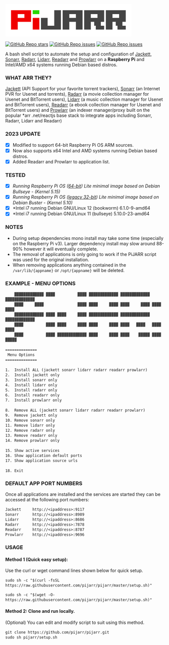 ![PiJARR](/pijarr.png)

[![GitHub Repo stars](https://img.shields.io/github/stars/pijarr/pijarr)](https://github.com/pijarr/pijarr/stargazers)
[![GitHub Repo issues](https://img.shields.io/github/issues/pijarr/pijarr)](https://github.com/pijarr/pijarr/issues)
[![GitHub Repo issues](https://img.shields.io/github/issues-closed/pijarr/pijarr)](https://github.com/pijarr/pijarr/issues?q=is%3Aissue+is%3Aclosed)

A bash shell script to automate the setup and configuration of [Jackett](https://github.com/Jackett/Jackett), [Sonarr](https://github.com/Sonarr/Sonarr), [Radarr](https://github.com/Radarr/Radarr), [Lidarr](https://github.com/Lidarr/Lidarr), [Readarr](https://github.com/Readarr/Readarr) and [Prowlarr](https://github.com/Prowlarr/Prowlarr) on a **Raspberry Pi** and Intel/AMD x64 systems running Debian based distros.

### WHAT ARR THEY?

[Jackett](https://github.com/Jackett/Jackett) (API Support for your favorite torrent trackers), [Sonarr](https://github.com/Sonarr/Sonarr) (an Internet PVR for Usenet and torrents), [Radarr](https://github.com/Radarr/Radarr) (a movie collection manager for Usenet and BitTorrent users), [Lidarr](https://github.com/Lidarr/Lidarr) (a music collection manager for Usenet and BitTorrent users), [Readarr](https://github.com/Readarr/Readarr) (a ebook collection manager for Usenet and BitTorrent users) and [Prowlarr](https://github.com/Prowlarr/Prowlarr) (an indexer manager/proxy built on the popular *arr .net/reactjs base stack to integrate apps including Sonarr, Radarr, Lidarr and Readarr)



### 2023 UPDATE  
- [x] Modified to support 64-bit Raspberry Pi OS ARM sources.  
- [x] Now also supports x64 Intel and AMD systems running Debian based distros.
- [x] Added Readarr and Prowlarr to application list.

### TESTED 

- [x] *Running Raspberry Pi OS ([64-bit](https://www.raspberrypi.org/software/operating-systems/#raspberry-pi-os-64-bit)) Lite minimal image based on Debian Bullseye - (Kernel 5.15)*
- [x] *Running Raspberry Pi OS ([legacy 32-bit](https://www.raspberrypi.com/software/operating-systems/#raspberry-pi-os-legacy)) Lite minimal image based on Debian Buster - (Kernel 5.10)*
- [x] *Intel i7 running Debian GNU/Linux 12 (bookworm) 6.1.0-9-amd64 
- [x] *Intel i7 running Debian GNU/Linux 11 (bullseye) 5.10.0-23-amd64

### NOTES
- During setup dependencies mono install may take some time (especially on the Raspberry Pi v3). Larger dependency install may slow around 88-90% however it will eventually complete.    
- The removal of applications is only going to work if the PiJARR script was used for the original installation.  
- When removing applications anything contained in the `/var/lib/{appname}` or `/opt/{appname}` will be deleted.

### EXAMPLE - MENU OPTIONS

```
    ▓▓▓▓▓▓▓▓▓▓▓▓▓ ▓▓▓▓          ▓▓▓▓ ▓▓▓▓▓▓▓▓▓▓▓▓▓ ▓▓▓▓▓▓▓▓▓▓▓▓▓ ▓▓▓▓▓▓▓▓▓▓▓▓▓
    ▓▓▓▓     ▓▓▓▓               ▓▓▓▓ ▓▓▓▓     ▓▓▓▓ ▓▓▓▓     ▓▓▓▓ ▓▓▓▓     ▓▓▓▓
    ▓▓▓▓▓▓▓▓▓▓▓▓▓ ▓▓▓▓ ▓▓▓▓     ▓▓▓▓ ▓▓▓▓▓▓▓▓▓▓▓▓▓ ▓▓▓▓▓▓▓▓▓▓▓▓▓ ▓▓▓▓▓▓▓▓▓▓▓▓▓
    ▓▓▓▓          ▓▓▓▓ ▓▓▓▓     ▓▓▓▓ ▓▓▓▓     ▓▓▓▓ ▓▓▓▓   ▓▓▓▓   ▓▓▓▓   ▓▓▓▓
    ▓▓▓▓          ▓▓▓▓ ▓▓▓▓▓▓▓▓▓▓▓▓▓ ▓▓▓▓     ▓▓▓▓ ▓▓▓▓    ▓▓▓▓▓ ▓▓▓▓    ▓▓▓▓▓
    
==============
 Menu Options 
==============

1.  Install ALL (jackett sonarr lidarr radarr readarr prowlarr)
2.  Install jackett only
3.  Install sonarr only
4.  Install lidarr only
5.  Install radarr only
6.  Install readarr only
7.  Install prowlarr only

8.  Remove ALL (jackett sonarr lidarr radarr readarr prowlarr)
9.  Remove jackett only
10. Remove sonarr only
11. Remove lidarr only
12. Remove radarr only
13. Remove readarr only
14. Remove prowlarr only

15. Show active services
16. Show application default ports
17. Show application source urls

18. Exit

```

### DEFAULT APP PORT NUMBERS
Once all applications are installed and the services are started they can be accessed at the following port numbers:
```
Jackett     http://<ipaddress>:9117
Sonarr      http://<ipaddress>:8989
Lidarr      http://<ipaddress>:8686
Radarr      http://<ipaddress>:7878
Readarr     http://<ipaddress>:8787
Prowlarr    http://<ipaddress>:9696
```

### USAGE 
#### **Method 1 (Quick easy setup):** 
Use the curl or wget command lines shown below for quick setup.

```
sudo sh -c "$(curl -fsSL https://raw.githubusercontent.com/pijarr/pijarr/master/setup.sh)"
```

```
sudo sh -c "$(wget -O- https://raw.githubusercontent.com/pijarr/pijarr/master/setup.sh)"
```

#### **Method 2:** Clone and run locally. 
(Optional) You can edit and modify script to suit using this method.

```
git clone https://github.com/pijarr/pijarr.git
sudo sh pijarr/setup.sh
```

